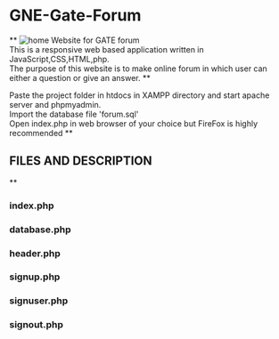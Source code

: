 # GNE-Gate-Forum
**
![home](https://drive.google.com/uc?export=view&id=11Ixx49SUrY6-r1YYtKTgl8LoKope1soR)
Website for GATE forum\
This is a responsive web based application written in JavaScript,CSS,HTML,php.\
The purpose of this website is to make online forum in which user can either a question or give an answer.
**

Paste the project folder in htdocs in XAMPP directory and start apache server and phpmyadmin.\
Import the database file 'forum.sql'\
Open index.php in web browser of your choice but FireFox is highly recommended
**

## FILES AND DESCRIPTION
**
### index.php     
### database.php
### header.php
### signup.php
### signuser.php
### signout.php
